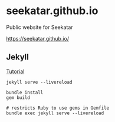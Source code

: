 # seekatar.github.io
Public website for Seekatar

https://seekatar.github.io/

## Jekyll

[Tutorial](https://jekyllrb.com/docs/step-by-step/01-setup/)

```
jekyll serve --livereload
```

```
bundle install
gem build

# restricts Ruby to use gems in Gemfile
bundle exec jekyll serve --livereload
```